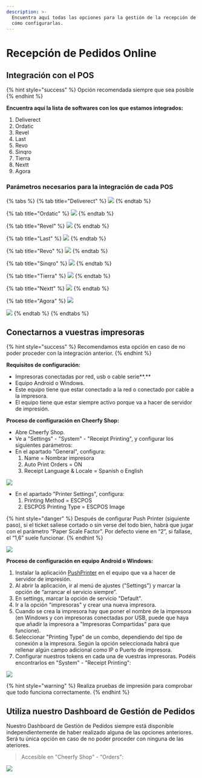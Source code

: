 ```yaml
---
description: >-
  Encuentra aquí todas las opciones para la gestión de la recepción de pedidos y
  cómo configurarlas.
---
```


# Recepción de Pedidos Online

## Integración con el POS

{% hint style="success" %}
Opción recomendada siempre que sea posible
{% endhint %}

**Encuentra aquí la lista de softwares con los que estamos integrados:**

1. Deliverect
2. Ordatic
3. Revel
4. Last
5. Revo
6. Sinqro
7. Tierra
8. Nextt
9. Agora

### Parámetros necesarios para la integración de cada POS

{% tabs %}
{% tab title="Deliverect" %}
![](../../.gitbook/assets/image%20%2811%29.png)
{% endtab %}

{% tab title="Ordatic" %}
![](../../.gitbook/assets/image%20%2812%29.png)
{% endtab %}

{% tab title="Revel" %}
![](../../.gitbook/assets/image%20%2817%29.png)
{% endtab %}

{% tab title="Last" %}
![](../../.gitbook/assets/image%20%2820%29.png)
{% endtab %}

{% tab title="Revo" %}
![](../../.gitbook/assets/image%20%2813%29.png)
{% endtab %}

{% tab title="Sinqro" %}
![](../../.gitbook/assets/image%20%2818%29.png)
{% endtab %}

{% tab title="Tierra" %}
![](../../.gitbook/assets/image%20%2821%29.png)
{% endtab %}

{% tab title="Nextt" %}
![](../../.gitbook/assets/image%20%2814%29.png)
{% endtab %}

{% tab title="Agora" %}
![](../../.gitbook/assets/image%20%2810%29.png)

![](../../.gitbook/assets/image%20%2816%29.png)
{% endtab %}
{% endtabs %}

## Conectarnos a vuestras impresoras

{% hint style="success" %}
Recomendamos esta opción en caso de no poder proceder con la integración anterior.
{% endhint %}

**Requisitos de configuración:**

* Impresoras conectadas por red, usb o cable serie**.**
* Equipo Android o Windows.
* Este equipo tiene que estar conectado a la red o conectado por cable a la impresora. 
* El equipo tiene que estar siempre activo porque va a hacer de servidor de impresión.

**Proceso de configuración en Cheerfy Shop:**

* Abre Cheerfy Shop.
* Ve a "Settings" - "System" - "Receipt Printing", y configurar los siguientes parámetros:
* En el apartado "General", configura:
  1. Name = Nombrar impresora
  2. Auto Print Orders = ON
  3. Receipt Language & Locale = Spanish o English

![](../../.gitbook/assets/image%20%2842%29.png)

* En el apartado "Printer Settings", configura:
  1. Printing Method = ESCPOS
  2. ESCPOS Printing Type = ESCPOS Image

{% hint style="danger" %}
Después de configurar Push Printer \(siguiente paso\), si el ticket saliese cortado o sin verse del todo bien, habrá que jugar con el parámetro “Paper Scale Factor”. Por defecto viene en “2”, si fallase, el “1,6” suele funcionar.
{% endhint %}

![](../../.gitbook/assets/image%20%2841%29.png)

**Proceso de configuración en equipo Android o Windows:**

1. Instalar la aplicación [PushPrinter](https://t.sidekickopen80.com/s1t/c/5/f18dQhb0S7lM8dDMPbW2n0x6l2B9nMJN7t5X-FfhMynW2z8MG-8qlTmnW56dR0l4tbXZv102?te=W3R5hFj4cm2zwW45W42x45TQMlW4fGCmn3Fbt5S0&si=7000000002009724&pi=232c4efc-392a-4384-f408-610d3d88b369) en el equipo que va a hacer de servidor de impresión.
2. Al abrir la aplicación, ir al menú de ajustes \("Settings"\) y marcar la opción de “arrancar el servicio siempre”.
3. En settings, marcar la opción de servicio "Default".
4. Ir a la opción "impresoras" y crear una nueva impresora.
5. Cuando se crea la impresora hay que poner el nombre de la impresora \(en Windows y con impresoras conectadas por USB, puede que haya que añadir la impresora a "Impresoras Compartidas" para que funcione\).
6. Seleccionar "Printing Type" de un combo, dependiendo del tipo de conexión a la impresora. Según la opción seleccionada habrá que rellenar algún campo adicional como IP o Puerto de impresora.
7. Configurar nuestros tokens en cada una de vuestras impresoras. Podéis encontrarlos en "System" - "Receipt Printing":

![](../../.gitbook/assets/image%20%2838%29.png)

{% hint style="warning" %}
Realiza pruebas de impresión para comprobar que todo funciona correctamente.
{% endhint %}

## Utiliza nuestro Dashboard de Gestión de Pedidos

Nuestro Dashboard de Gestión de Pedidos siempre está disponible independientemente de haber realizado alguna de las opciones anteriores. Será tu única opción en caso de no poder proceder con ninguna de las ateriores.

> Accesible en "Cheerfy Shop" - "Orders":

![](../../.gitbook/assets/image%20%2829%29.png)

